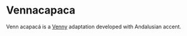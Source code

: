 # Vennacapaca
Venn acapacá is a [Venny](https://bioinfogp.cnb.csic.es/tools/venny/) adaptation developed with Andalusian accent.
